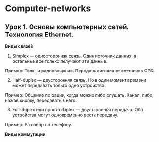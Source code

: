 # Computer-networks

## Урок 1. Основы компьютерных сетей. Технология Ethernet.

**Виды связей**
1. Simplex — односторонняя связь.  Один источник данных, а остальные все только получают эти данные.

Пример: Теле- и радиовещание. Передача сигнала от спутников GPS.

2. Half-duplex — двусторонняя связь. Но в один момент времени может передавать только одно устройство.

Пример: Общение по рации, когда можно либо слушать. Канал, либо, нажав кнопку, передавать в него.

3. Full-duplex или просто duplex — двусторонняя передача. Оба устройства могут одновременно вести передачу.

Пример: Разговор по телефону.

**Виды коммутации**




